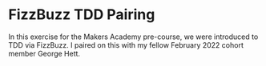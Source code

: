 # FizzBuzz TDD Pairing

In this exercise for the Makers Academy pre-course, we were introduced to TDD via FizzBuzz. I paired on this with my fellow February 2022 cohort member George Hett.